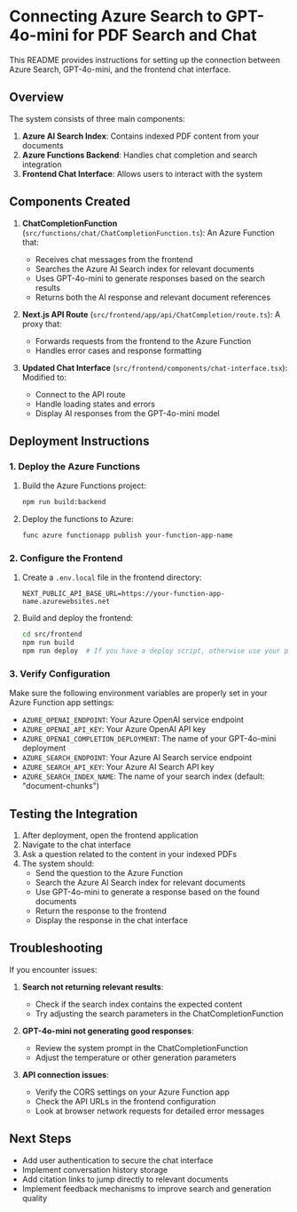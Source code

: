 # Connecting Azure Search to GPT-4o-mini for PDF Search and Chat

This README provides instructions for setting up the connection between Azure Search, GPT-4o-mini, and the frontend chat interface.

## Overview

The system consists of three main components:

1. **Azure AI Search Index**: Contains indexed PDF content from your documents
2. **Azure Functions Backend**: Handles chat completion and search integration
3. **Frontend Chat Interface**: Allows users to interact with the system

## Components Created

1. **ChatCompletionFunction** (`src/functions/chat/ChatCompletionFunction.ts`): An Azure Function that:
   - Receives chat messages from the frontend
   - Searches the Azure AI Search index for relevant documents
   - Uses GPT-4o-mini to generate responses based on the search results
   - Returns both the AI response and relevant document references

2. **Next.js API Route** (`src/frontend/app/api/ChatCompletion/route.ts`): A proxy that:
   - Forwards requests from the frontend to the Azure Function
   - Handles error cases and response formatting

3. **Updated Chat Interface** (`src/frontend/components/chat-interface.tsx`): Modified to:
   - Connect to the API route
   - Handle loading states and errors
   - Display AI responses from the GPT-4o-mini model

## Deployment Instructions

### 1. Deploy the Azure Functions

1. Build the Azure Functions project:
   ```bash
   npm run build:backend
   ```

2. Deploy the functions to Azure:
   ```bash
   func azure functionapp publish your-function-app-name
   ```

### 2. Configure the Frontend

1. Create a `.env.local` file in the frontend directory:
   ```
   NEXT_PUBLIC_API_BASE_URL=https://your-function-app-name.azurewebsites.net
   ```

2. Build and deploy the frontend:
   ```bash
   cd src/frontend
   npm run build
   npm run deploy  # If you have a deploy script, otherwise use your preferred deployment method
   ```

### 3. Verify Configuration

Make sure the following environment variables are properly set in your Azure Function app settings:

- `AZURE_OPENAI_ENDPOINT`: Your Azure OpenAI service endpoint
- `AZURE_OPENAI_API_KEY`: Your Azure OpenAI API key
- `AZURE_OPENAI_COMPLETION_DEPLOYMENT`: The name of your GPT-4o-mini deployment
- `AZURE_SEARCH_ENDPOINT`: Your Azure AI Search service endpoint
- `AZURE_SEARCH_API_KEY`: Your Azure AI Search API key
- `AZURE_SEARCH_INDEX_NAME`: The name of your search index (default: "document-chunks")

## Testing the Integration

1. After deployment, open the frontend application
2. Navigate to the chat interface
3. Ask a question related to the content in your indexed PDFs
4. The system should:
   - Send the question to the Azure Function
   - Search the Azure AI Search index for relevant documents
   - Use GPT-4o-mini to generate a response based on the found documents
   - Return the response to the frontend
   - Display the response in the chat interface

## Troubleshooting

If you encounter issues:

1. **Search not returning relevant results**:
   - Check if the search index contains the expected content
   - Try adjusting the search parameters in the ChatCompletionFunction

2. **GPT-4o-mini not generating good responses**:
   - Review the system prompt in the ChatCompletionFunction
   - Adjust the temperature or other generation parameters

3. **API connection issues**:
   - Verify the CORS settings on your Azure Function app
   - Check the API URLs in the frontend configuration
   - Look at browser network requests for detailed error messages

## Next Steps

- Add user authentication to secure the chat interface
- Implement conversation history storage
- Add citation links to jump directly to relevant documents
- Implement feedback mechanisms to improve search and generation quality
